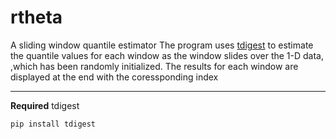 # rtheta
A sliding window quantile estimator
The program uses [tdigest](https://github.com/CamDavidsonPilon/tdigest) to estimate the quantile values for each window as the window slides over the 1-D data, ,which has been randomly initialized.
The results for each window are displayed at the end with the coressponding index
___
**Required** tdigest

````pip install tdigest````
